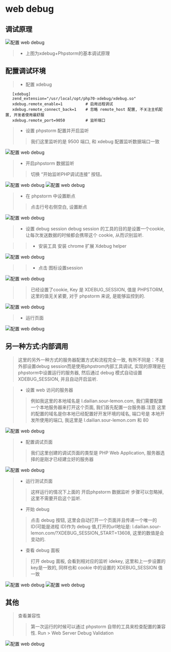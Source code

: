 # web debug

## 调试原理

![配置 web debug](images/xxxii-debug-a-1.jpg)

> * 上图为xdebug+Phpstorm的基本调试原理

## 配置调试环境

> * 配置 xdebug
 ```shell
 	[xdebug] 
 	zend_extension="/usr/local/opt/php70-xdebug/xdebug.so"
	xdebug.remote_enable=1          # 启用远程调试
	xdebug.remote_connect_back=1    # 忽略 remote_host 配置, 不关注主机配置, 开发者使用最舒服
	xdebug.remote_port=9050         # 监听端口
 ```

> * 设置 phpstorm 配置并开启监听
> > 我们这里监听的是 9500 端口, 和 xdebug 配置监听数据端口一致

   ![配置 web debug](images/xxxii-debug-a-2.jpg)

> * 开启phpstorm 数据监听
> > 切换 “开始监听PHP调试连接” 按钮。

   ![配置 web debug](images/xxxii-debug-a-3.jpg)
   ![配置 web debug](images/xxxii-debug-a-4.jpg)

> * 在 phpstorm 中设置断点
> > 点击行号右侧空白, 设置断点

 ![配置 web debug](images/xxxii-debug-a-5.jpg)

> * 设置 debug session
>  debug session 的工具的目的是设置一个cookie, 让每次发送数据的时候都会携带这个 cookie, 从而识别监听.

> > * 安装工具
> > 安装 chrome 扩展 Xdebug helper

![配置 web debug](images/xxxii-debug-a-6.jpg)

> > * 点击 图标设置session

![配置 web debug](images/xxxii-debug-a-7.jpg)

> > 已经设置了cookie, Key 是 XDEBUG_SESSION, 值是 PHPSTORM, 这里的值无关紧要, 对于 phpstorm 来说, 是能够监控到的.

![配置 web debug](images/xxxii-debug-a-8.jpg)

> * 运行页面

![配置 web debug](images/xxxii-debug-a-9.jpg)

## 另一种方式:内部调用
> 这里的另外一种方式的服务器配置方式和流程完全一致, 有所不同是：不是外部设置debug session而是使用phpstrom内部工具调试, 实现的原理是在phpstorm中设置运行的服务器, 然后通过 debug 模式自动设置 XDEBUG_SESSION, 并且自动开启监听.

> * 设置 web 访问的服务器
> > 例如我这里的本地域名是 l.dailian.sour-lemon.com, 我们需要配置一个本地服务器来打开这个页面, 我们首先配置一台服务器.注意 这里的配置的域名是你本地已经配置好开发环境的域名, 端口号是 本地开发所使用的端口, 我这里是 l.dailian.sour-lemon.com 和 80

![配置 web debug](images/xxxii-debug-a-10.jpg)

> * 配置调试页面
>> 我们这里创建的调试页面的类型是 PHP Web Application, 服务器选择的是刚才已经建立好的服务器

![配置 web debug](images/xxxii-debug-a-11.jpg)

> * 运行测试页面
> > 这样运行的情况下上面的 开启phpstorm 数据监听 步骤可以忽略掉, 这里不需要开启这个监听.
> * 开始 debug
> > 点击 debug 按钮, 这里会自动打开一个页面并且传递一个唯一的ID(可能是进程 ID)作为 debug 值,打开的url地址是: l.dailian.sour-lemon.com/?XDEBUG_SESSION_START=13608, 这里的数值是会变动的.
> * 查看 debug 面板
>> 打开 debug 面板, 会看到相对应的监听 idekey, 这里和上一步设置的key是一致的, 同样也和 cookie 中的设置的 XDEBUG_SESSION 值一致

![配置 web debug](images/xxxii-debug-a-12.jpg)
![配置 web debug](images/xxxii-debug-a-13.jpg)

## 其他
> 查看兼容性
> > 第一次运行的时候可以通过 phpstorm 自带的工具来检查配置的兼容性.
> > Run > Web Server Debug Validation

![配置 web debug](images/xxxii-debug-a-14.jpg)
